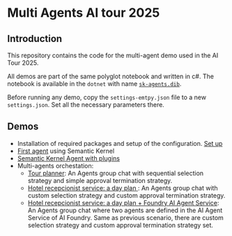 # Multi Agents AI tour 2025

## Introduction

This repository contains the code for the multi-agent demo used in the AI Tour 2025.

All demos are part of the same polyglot notebook and written in c#. The notebook is available in the `dotnet` with name [`sk-agents.dib`](dotnet/sk-agents.dib).

Before running any demo, copy the `settings-emtpy.json` file to a new `settings.json`. Set all the necessary parameters there.

## Demos

- Installation of required packages and setup of the configuration. [Set up](dotnet/sk-agents.dib#install-packages-and-read-configuration)
- [First agent](dotnet/sk-agents.dib#create-an-agent-based-on-the-most-simple-kernel) using Semantic Kernel
- [Semantic Kernel Agent with plugins](dotnet/sk-agents.dib#agent-with-a-vitamined-kernel)
- Multi-agents orchestation:
    - [Tour planner](dotnet/sk-agents.dib#tour-planner): An Agents group chat with sequential selection strategy and simple approval termination strategy.
    - [Hotel recepcionist service: a day plan ](dotnet/sk-agents.dib#hotel-recepcionist-service-a-day-plan): An Agents group chat with custom selection strategy and custom approval termination strategy.
    - [Hotel recepcionist service: a day plan + Foundry AI Agent Service](dotnet/sk-agents.dib#hotel-recepcionist-service-a-day-plan-foundry-ai-agent-service): An Agents group chat where two agents are defined in the AI Agent Service of AI Foundry. Same as previous scenario, there are custom selection strategy and custom approval termination strategy set.